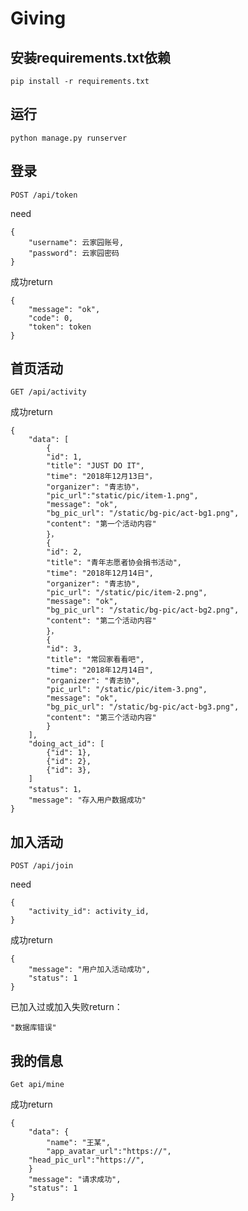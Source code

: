 # Giving

## 安装requirements.txt依赖

    pip install -r requirements.txt

## 运行

    python manage.py runserver

## 登录

    POST /api/token
need

    {
        "username": 云家园账号,
        "password": 云家园密码
    }

成功return

    {
        "message": "ok",
        "code": 0,
        "token": token
    }

## 首页活动

    GET /api/activity

成功return

    {
        "data": [
            {
            "id": 1,
            "title": "JUST DO IT",
            "time": "2018年12月13日"，
            "organizer": "青志协"，
            "pic_url":"static/pic/item-1.png",
            "message": "ok",
            "bg_pic_url": "/static/bg-pic/act-bg1.png",
            "content": "第一个活动内容"
            }，
            {
            "id": 2,
            "title": "青年志愿者协会捐书活动",
            "time": "2018年12月14日",
            "organizer": "青志协",
            "pic_url": "/static/pic/item-2.png",
            "message": "ok",
            "bg_pic_url": "/static/bg-pic/act-bg2.png",
            "content": "第二个活动内容"
            }，
            {
            "id": 3,
            "title": "常回家看看吧",
            "time": "2018年12月14日",
            "organizer": "青志协",
            "pic_url": "/static/pic/item-3.png",
            "message": "ok",
            "bg_pic_url": "/static/bg-pic/act-bg3.png",
            "content": "第三个活动内容"
            }
        ],
        "doing_act_id": [
            {"id": 1},
            {"id": 2},
            {"id": 3},
        ]
        "status": 1，
        "message": "存入用户数据成功"
    }

## 加入活动

    POST /api/join
need

    {
        "activity_id": activity_id,
    }

成功return

    {
        "message": "用户加入活动成功",
        "status": 1
    }

已加入过或加入失败return：

    "数据库错误"

## 我的信息

    Get api/mine
成功return

    {
        "data": {
            "name": "王某",
            "app_avatar_url":"https://",
        "head_pic_url":"https://",
        }
        "message": "请求成功",
        "status": 1
    }